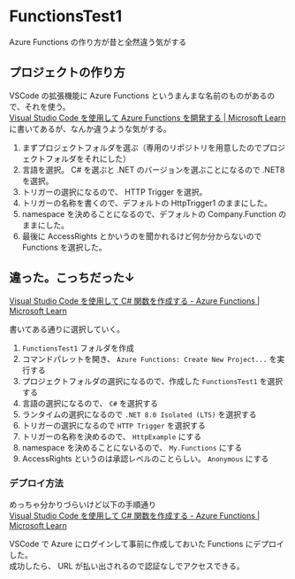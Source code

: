 # FunctionsTest1

Azure Functions の作り方が昔と全然違う気がする

## プロジェクトの作り方

VSCode の拡張機能に Azure Functions というまんまな名前のものがあるので、それを使う。  
[Visual Studio Code を使用して Azure Functions を開発する | Microsoft Learn](https://learn.microsoft.com/ja-jp/azure/azure-functions/functions-develop-vs-code?tabs=node-v4%2Cpython-v2%2Cisolated-process%2Cquick-create&pivots=programming-language-csharp)
に書いてあるが、なんか違うような気がする。

1. まずプロジェクトフォルダを選ぶ（専用のリポジトリを用意したのでプロジェクトフォルダをそれにした）
2. 言語を選択。 C# を選ぶと .NET のバージョンを選ぶことになるので .NET8 を選択。
3. トリガーの選択になるので、 HTTP Trigger を選択。
4. トリガーの名称を書くので、デフォルトの HttpTrigger1 のままにした。
5. namespace を決めることになるので、デフォルトの Company.Function のままにした。
6. 最後に AccessRights とかいうのを聞かれるけど何か分からないので Functions を選択した。

## 違った。こっちだった↓

[Visual Studio Code を使用して C# 関数を作成する - Azure Functions | Microsoft Learn](https://learn.microsoft.com/ja-jp/azure/azure-functions/create-first-function-vs-code-csharp)

書いてある通りに選択していく。

1. `FunctionsTest1` フォルダを作成
2. コマンドパレットを開き、 `Azure Functions: Create New Project...` を実行する
3. プロジェクトフォルダの選択になるので、作成した `FunctionsTest1` を選択する
4. 言語の選択になるので、 `C#` を選択する
5. ランタイムの選択になるので `.NET 8.0 Isolated (LTS)` を選択する
6. トリガーの選択になるので `HTTP Trigger` を選択する
7. トリガーの名称を決めるので、 `HttpExample` にする
8. namespace を決めることにないるので、 `My.Functions` にする
9. AccessRights というのは承認レベルのことらしい。 `Anonymous` にする

### デプロイ方法

めっちゃ分かりづらいけど以下の手順通り  
[Visual Studio Code を使用して C# 関数を作成する - Azure Functions | Microsoft Learn](https://learn.microsoft.com/ja-jp/azure/azure-functions/create-first-function-vs-code-csharp)

VSCode で Azure にログインして事前に作成しておいた Functions にデプロイした。  
成功したら、 URL が払い出されるので認証なしでアクセスできる。
